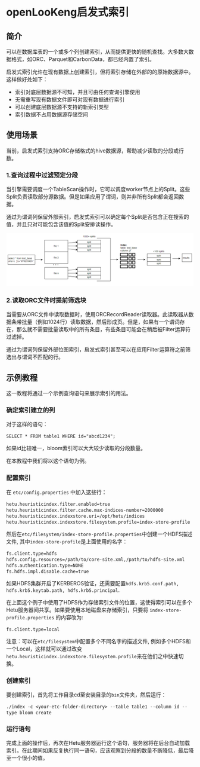 
# openLooKeng启发式索引

## 简介

可以在数据库表的一个或多个列创建索引，从而提供更快的随机查找。大多数大数据格式，如ORC、Parquet和CarbonData，都已经内置了索引。

启发式索引允许在现有数据上创建索引，但将索引存储在外部的的原始数据源中。这样做好处如下：

  - 索引对底层数据源不可知，并且可由任何查询引擎使用
  - 无需重写现有数据文件即可对现有数据进行索引
  - 可以创建底层数据源不支持的新索引类型
  - 索引数据不占用数据源存储空间

## 使用场景

当前，启发式索引支持ORC存储格式的hive数据源，帮助减少读取的分段或行数。

### 1.查询过程中过滤预定分段

当引擎需要调度一个TableScan操作时，它可以调度worker节点上的Split。这些Split负责读取部分源数据。但是如果应用了谓词，则并非所有Split都会返回数据。

通过为谓词列保留外部索引，启发式索引可以确定每个Split是否包含正在搜索的值，并且只对可能包含该值的Split安排读操作。

![indexer_filter_splits](../images/indexer_filter_splits.png)

### 2.读取ORC文件时提前筛选块

当需要从ORC文件中读取数据时，使用ORCRecordReader读取器。此读取器从数据条带批量（例如1024行）读取数据，然后形成页。但是，如果有一个谓词存在，那么就不需要批量读取中的所有条目，有些条目可能会在稍后被Filter运算符过滤掉。

通过为谓词列保留外部位图索引，启发式索引甚至可以在应用Filter运算符之前筛选出与谓词不匹配的行。

## 示例教程

这一教程将通过一个示例查询语句来展示索引的用法。

### 确定索引建立的列

对于这样的语句：

    SELECT * FROM table1 WHERE id="abcd1234";
   
如果id比较唯一，bloom索引可以大大较少读取的分段数量。

在本教程中我们将以这个语句为例。

### 配置索引

在 `etc/config.properties` 中加入这些行：

    hetu.heuristicindex.filter.enabled=true
    hetu.heuristicindex.filter.cache.max-indices-number=2000000
    hetu.heuristicindex.indexstore.uri=/opt/hetu/indices
    hetu.heuristicindex.indexstore.filesystem.profile=index-store-profile
    
然后在`etc/filesystem/index-store-profile.properties`中创建一个HDFS描述文件, 其中`index-store-profile`是上面使用的名字：

    fs.client.type=hdfs
    hdfs.config.resources=/path/to/core-site.xml,/path/to/hdfs-site.xml
    hdfs.authentication.type=NONE
    fs.hdfs.impl.disable.cache=true
    
如果HDFS集群开启了KERBEROS验证，还需要配置`hdfs.krb5.conf.path, hdfs.krb5.keytab.path, hdfs.krb5.principal`. 

在上面这个例子中使用了HDFS作为存储索引文件的位置，这使得索引可以在多个Hetu服务器间共享。如果要使用本地磁盘来存储索引，只要将 `index-store-profile.properties` 的内容改为:

    fs.client.type=local
    
注意：可以在`etc/filesystem`中配置多个不同名字的描述文件, 例如多个HDFS和一个Local，这样就可以通过改变`hetu.heuristicindex.indexstore.filesystem.profile`来在他们之中快速切换。

### 创建索引

要创建索引，首先将工作目录cd至安装目录的`bin`文件夹，然后运行：

    ./index -c <your-etc-folder-directory> --table table1 --column id --type bloom create
    
### 运行语句

完成上面的操作后，再次在Hetu服务器运行这个语句，服务器将在后台自动加载索引。在此期间如果反复执行同一语句，应该观察到分段的数量不断降低，最后降至一个很小的值。